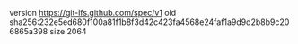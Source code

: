 version https://git-lfs.github.com/spec/v1
oid sha256:232e5ed680f100a81f1b8f3d42c423fa4568e24faf1a9d9d2b8b9c206865a398
size 2064
